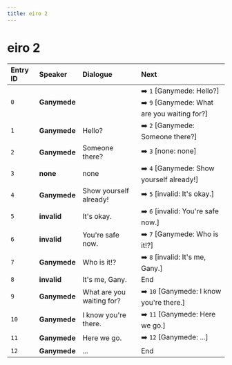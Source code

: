 ```yaml
---
title: eiro 2
---
```


# eiro 2


| Entry ID | Speaker | Dialogue | Next |
| :------- | :------ | :------- | :------------ |
| `0` | **Ganymede** |  | ➡️ `1` \[Ganymede: Hello?\]<br>➡️ `9` \[Ganymede: What are you waiting for?\] |
| `1` | **Ganymede** | Hello? | ➡️ `2` \[Ganymede: Someone there?\] |
| `2` | **Ganymede** | Someone there? | ➡️ `3` \[none: none\] |
| `3` | **none** | none | ➡️ `4` \[Ganymede: Show yourself already\!\] |
| `4` | **Ganymede** | Show yourself already\! | ➡️ `5` \[invalid: It's okay\.\] |
| `5` | **invalid** | It's okay\. | ➡️ `6` \[invalid: You're safe now\.\] |
| `6` | **invalid** | You're safe now\. | ➡️ `7` \[Ganymede: Who is it\!?\] |
| `7` | **Ganymede** | Who is it\!? | ➡️ `8` \[invalid: It's me, Gany\.\] |
| `8` | **invalid** | It's me, Gany\. | End |
| `9` | **Ganymede** | What are you waiting for? | ➡️ `10` \[Ganymede: I know you're there\.\] |
| `10` | **Ganymede** | I know you're there\. | ➡️ `11` \[Ganymede: Here we go\.\] |
| `11` | **Ganymede** | Here we go\. | ➡️ `12` \[Ganymede: \.\.\.\] |
| `12` | **Ganymede** | \.\.\. | End |
